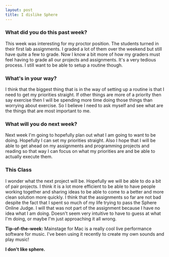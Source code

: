 ```yaml
---
layout: post
title: I dislike Sphere
---
```


### What did you do this past week?

This week was interesting for my proctor position. The students turned in their first lab assignments. I graded a lot of them over the weekend but still have quite a few to grade. Now I know a bit more of how my graders must feel having to grade all our projects and assignments. It's a very tedious process. I still want to be able to setup a routine though.

### What's in your way?

I think that the biggest thing that is in the way of setting up a routine is that I need to get my priorities straight. If other things are more of a priority then say exercise then I will be spending more time doing those things than worrying about exercise. So I believe I need to ask myself and see what are the things that are most important to me. 

### What will you do next week?

Next week I'm going to hopefully plan out what I am going to want to be doing. Hopefully I can set my priorities straight. Also I hope that I will be able to get ahead on my assignments and programming projects and reading so that way I can focus on what my priorities are and be able to actually execute them.

### This Class

I wonder what the next project will be. Hopefully we will be able to do a bit of pair projects. I think it is a lot more efficient to be able to have people working together and sharing ideas to be able to come to a better and more clean solution more quickly. I think that the assignments so far are not bad despite the fact that I spent so much of my life trying to pass the Sphere Online Judge. I will that was not part of the assignment because I have no idea what I am doing. Doesn't seem very intuitive to have to guess at what I'm doing, or maybe I'm just approaching it all wrong.

**Tip-of-the-week:** 
Mainstage for Mac is a really cool live performance software for music. I've been using it recently to create my own sounds and play music!

**I don't like sphere.**
